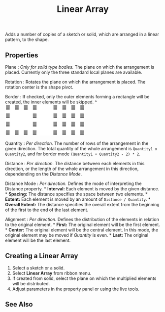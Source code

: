 ﻿---
uid: c867c6ad-f4ce-432b-a097-99596e31fea1
title: Linear Array
---
Adds a number of copies of a sketch or solid, which are arranged in a linear pattern, to the shape.

## Properties
Plane
:   _Only for solid type bodies._
    The plane on which the arrangement is placed. Currently only the three standard local planes are available.

Rotation
:   Rotates the plane on which the arrangement is placed. The rotation center is the shape pivot.

Border
:   If checked, only the outer elements forming a rectangle will be created, the inner elements will be skipped.
    ^![Border Mode _Checked_ and _Unchecked_](LinearArrayBorderMode.png)

Quantity
:   _Per direction._
    The number of rows of the arrangement in the given direction. The total quantity of the whole arrangement is `Quantity1 x Quantity2`, and for border mode `(Quantity1 + Quantity2 - 2) * 2`.

Distance
:	_Per direction._
    The distance between each elements in this direction, or the length of the whole arrangement in this direction, dependending on the _Distance Mode_.

Distance Mode
:   _Per direction._
    Defines the mode of interpreting the <ui>Distance</ui> property.
    * __Interval:__ Each element is moved by the given distance.
	* __Spacing:__ The distance specifies the space between two elements.
	* __Extent:__ Each element is moved by an amount of `Distance / Quantity`.
	* __Overall Extent:__ The distance specifies the overall extent from the beginning of the first to the end of the last element.

Alignment
:   _Per direction._
    Defines the distribution of the elements in relation to the original element.
	* __First:__ The original element will be the first element.
	* __Center:__ The original element will be the central element. In this mode, the original element may be moved if _Quantity_ is even.
	* __Last:__ The original element will be the last element.

## Creating a Linear Array
1. Select a sketch or a solid.
2. Select __Linear Array__ from ribbon menu.
3. If created from solid, select the plane on which the multiplied elements will be distributed.
4. Adjust parameters in the property panel or using the live tools.

## See Also
[](xref:07407809-3236-4469-ad99-526aab13b6e7)
